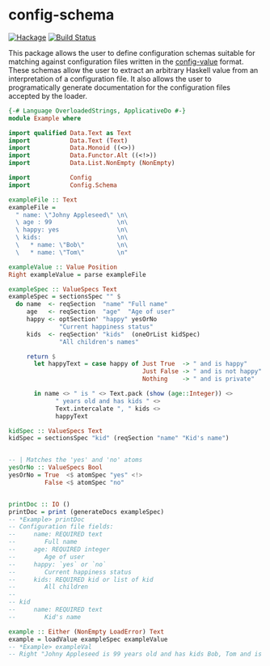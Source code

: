 config-schema
=============

[![Hackage](https://img.shields.io/hackage/v/config-schema.svg)](https://hackage.haskell.org/package/config-schema) [![Build Status](https://secure.travis-ci.org/glguy/config-schema.png?branch=master)](http://travis-ci.org/glguy/config-schema)

This package allows the user to define configuration schemas suitable for
matching against configuration files written in the
[config-value](https://hackage.haskell.org/package/config-value) format.
These schemas allow the user to extract an arbitrary Haskell value from
an interpretation of a configuration file. It also allows the user to
programatically generate documentation for the configuration files
accepted by the loader.

```haskell
{-# Language OverloadedStrings, ApplicativeDo #-}
module Example where

import qualified Data.Text as Text
import           Data.Text (Text)
import           Data.Monoid ((<>))
import           Data.Functor.Alt ((<!>))
import           Data.List.NonEmpty (NonEmpty)

import           Config
import           Config.Schema

exampleFile :: Text
exampleFile =
  " name: \"Johny Appleseed\" \n\
  \ age : 99                  \n\
  \ happy: yes                \n\
  \ kids:                     \n\
  \   * name: \"Bob\"         \n\
  \   * name: \"Tom\"         \n"

exampleValue :: Value Position
Right exampleValue = parse exampleFile

exampleSpec :: ValueSpecs Text
exampleSpec = sectionsSpec "" $
  do name  <- reqSection  "name" "Full name"
     age   <- reqSection  "age"  "Age of user"
     happy <- optSection' "happy" yesOrNo
              "Current happiness status"
     kids  <- reqSection' "kids"  (oneOrList kidSpec)
              "All children's names"

     return $
       let happyText = case happy of Just True  -> " and is happy"
                                     Just False -> " and is not happy"
                                     Nothing    -> " and is private"

       in name <> " is " <> Text.pack (show (age::Integer)) <>
             " years old and has kids " <>
             Text.intercalate ", " kids <>
             happyText

kidSpec :: ValueSpecs Text
kidSpec = sectionsSpec "kid" (reqSection "name" "Kid's name")


-- | Matches the 'yes' and 'no' atoms
yesOrNo :: ValueSpecs Bool
yesOrNo = True  <$ atomSpec "yes" <!>
          False <$ atomSpec "no"


printDoc :: IO ()
printDoc = print (generateDocs exampleSpec)
-- *Example> printDoc
-- Configuration file fields:
--     name: REQUIRED text
--        Full name
--     age: REQUIRED integer
--        Age of user
--     happy: `yes` or `no`
--        Current happiness status
--     kids: REQUIRED kid or list of kid
--        All children
--
-- kid
--     name: REQUIRED text
--        Kid's name

example :: Either (NonEmpty LoadError) Text
example = loadValue exampleSpec exampleValue
-- *Example> exampleVal
-- Right "Johny Appleseed is 99 years old and has kids Bob, Tom and is happy"
```
